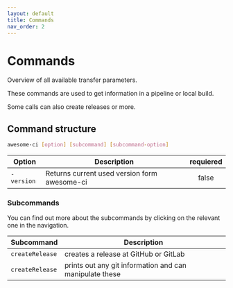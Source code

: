 ```yaml
---
layout: default
title: Commands
nav_order: 2
---
```


# Commands

Overview of all available transfer parameters.

These commands are used to get information in a pipeline or local build.

Some calls can also create releases or more.

## Command structure

```bash
awesome-ci [option] [subcommand] [subcommand-option]
```

| Option          | Description                                             | requiered |
| --------------- | ------------------------------------------------------- |:---------:|
| `-version`      | Returns current used version form awesome-ci            | false     |

### Subcommands

You can find out more about the subcommands by clicking on the relevant one in the navigation.

| Subcommand          | Description                                             |
| ------------------- | ------------------------------------------------------- |
| `createRelease`     | creates a release at GitHub or GitLab                   |
| `createRelease`     | prints out any git information and can manipulate these |
